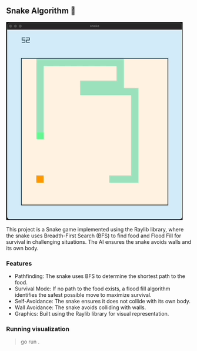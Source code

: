 ## Snake Algorithm 🐍

![snake](snake-game.gif)

This project is a Snake game implemented using the Raylib library, where the snake uses Breadth-First Search (BFS) to find food and Flood Fill for survival in challenging situations. The AI ensures the snake avoids walls and its own body.

### Features

- Pathfinding: The snake uses BFS to determine the shortest path to the food.
- Survival Mode: If no path to the food exists, a flood fill algorithm identifies the safest possible move to maximize survival.
- Self-Avoidance: The snake ensures it does not collide with its own body.
- Wall Avoidance: The snake avoids colliding with walls.
- Graphics: Built using the Raylib library for visual representation.

### Running visualization

> go run .


